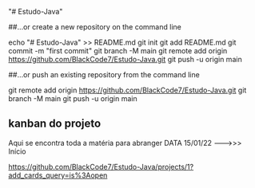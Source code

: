 "# Estudo-Java" 

##…or create a new repository on the command line

echo "# Estudo-Java" >> README.md
git init
git add README.md
git commit -m "first commit"
git branch -M main
git remote add origin https://github.com/BlackCode7/Estudo-Java.git
git push -u origin main

##…or push an existing repository from the command line

git remote add origin https://github.com/BlackCode7/Estudo-Java.git
git branch -M main
git push -u origin main

## kanban do projeto
Aqui se encontra toda a matéria para abranger
DATA 15/01/22 --->>> Início 

https://github.com/BlackCode7/Estudo-Java/projects/1?add_cards_query=is%3Aopen
